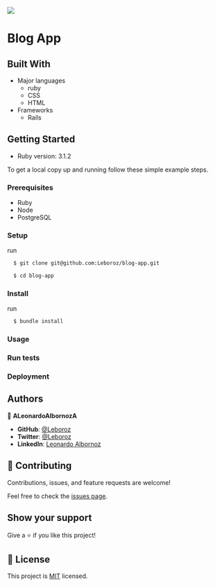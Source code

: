 ![](https://img.shields.io/badge/Microverse-blueviolet)

# Blog App

> 


## Built With

- Major languages
  - ruby
  - CSS
  - HTML
- Frameworks
  - Rails


## Getting Started

* Ruby version: 3.1.2

To get a local copy up and running follow these simple example steps.

### Prerequisites
- Ruby
- Node
- PostgreSQL
### Setup
  run
```bash
  $ git clone git@github.com:Leboroz/blog-app.git

  $ cd blog-app
```
### Install
  run
```bash
  $ bundle install
```

### Usage
### Run tests
### Deployment


## Authors

👤 **ALeonardoAlbornozA**

- **GitHub**: [@Leboroz](https://github.com/leboroz)
- **Twitter**: [@Leboroz](https://twitter.com/leboroz)
- **LinkedIn**: [Leonardo Albornoz](https://linkedin.com/in/linkedinhandle)

## 🤝 Contributing

Contributions, issues, and feature requests are welcome!

Feel free to check the [issues page](https://github.com/leboroz/blog-app/issues).

## Show your support

Give a ⭐️ if you like this project!

## 📝 License

This project is [MIT](./MIT.md) licensed.
